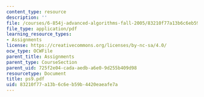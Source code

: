 ```yaml
---
content_type: resource
description: ''
file: /courses/6-854j-advanced-algorithms-fall-2005/83210f77a13b6c6eb59b4420eaeafe7a_ps9.pdf
file_type: application/pdf
learning_resource_types:
- Assignments
license: https://creativecommons.org/licenses/by-nc-sa/4.0/
ocw_type: OCWFile
parent_title: Assignments
parent_type: CourseSection
parent_uid: 725f2e04-cada-aedb-a6e0-9d255b409d98
resourcetype: Document
title: ps9.pdf
uid: 83210f77-a13b-6c6e-b59b-4420eaeafe7a
---
```

